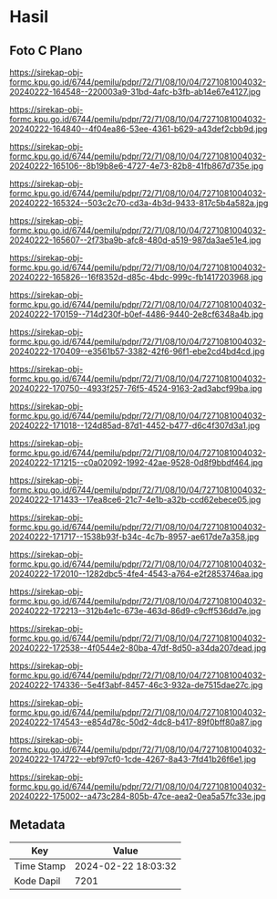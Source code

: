 # Hasil

## Foto C Plano

https://sirekap-obj-formc.kpu.go.id/6744/pemilu/pdpr/72/71/08/10/04/7271081004032-20240222-164548--220003a9-31bd-4afc-b3fb-ab14e67e4127.jpg

https://sirekap-obj-formc.kpu.go.id/6744/pemilu/pdpr/72/71/08/10/04/7271081004032-20240222-164840--4f04ea86-53ee-4361-b629-a43def2cbb9d.jpg

https://sirekap-obj-formc.kpu.go.id/6744/pemilu/pdpr/72/71/08/10/04/7271081004032-20240222-165106--8b19b8e6-4727-4e73-82b8-41fb867d735e.jpg

https://sirekap-obj-formc.kpu.go.id/6744/pemilu/pdpr/72/71/08/10/04/7271081004032-20240222-165324--503c2c70-cd3a-4b3d-9433-817c5b4a582a.jpg

https://sirekap-obj-formc.kpu.go.id/6744/pemilu/pdpr/72/71/08/10/04/7271081004032-20240222-165607--2f73ba9b-afc8-480d-a519-987da3ae51e4.jpg

https://sirekap-obj-formc.kpu.go.id/6744/pemilu/pdpr/72/71/08/10/04/7271081004032-20240222-165826--16f8352d-d85c-4bdc-999c-fb1417203968.jpg

https://sirekap-obj-formc.kpu.go.id/6744/pemilu/pdpr/72/71/08/10/04/7271081004032-20240222-170159--714d230f-b0ef-4486-9440-2e8cf6348a4b.jpg

https://sirekap-obj-formc.kpu.go.id/6744/pemilu/pdpr/72/71/08/10/04/7271081004032-20240222-170409--e3561b57-3382-42f6-96f1-ebe2cd4bd4cd.jpg

https://sirekap-obj-formc.kpu.go.id/6744/pemilu/pdpr/72/71/08/10/04/7271081004032-20240222-170750--4933f257-76f5-4524-9163-2ad3abcf99ba.jpg

https://sirekap-obj-formc.kpu.go.id/6744/pemilu/pdpr/72/71/08/10/04/7271081004032-20240222-171018--124d85ad-87d1-4452-b477-d6c4f307d3a1.jpg

https://sirekap-obj-formc.kpu.go.id/6744/pemilu/pdpr/72/71/08/10/04/7271081004032-20240222-171215--c0a02092-1992-42ae-9528-0d8f9bbdf464.jpg

https://sirekap-obj-formc.kpu.go.id/6744/pemilu/pdpr/72/71/08/10/04/7271081004032-20240222-171433--17ea8ce6-21c7-4e1b-a32b-ccd62ebece05.jpg

https://sirekap-obj-formc.kpu.go.id/6744/pemilu/pdpr/72/71/08/10/04/7271081004032-20240222-171717--1538b93f-b34c-4c7b-8957-ae617de7a358.jpg

https://sirekap-obj-formc.kpu.go.id/6744/pemilu/pdpr/72/71/08/10/04/7271081004032-20240222-172010--1282dbc5-4fe4-4543-a764-e2f2853746aa.jpg

https://sirekap-obj-formc.kpu.go.id/6744/pemilu/pdpr/72/71/08/10/04/7271081004032-20240222-172213--312b4e1c-673e-463d-86d9-c9cff536dd7e.jpg

https://sirekap-obj-formc.kpu.go.id/6744/pemilu/pdpr/72/71/08/10/04/7271081004032-20240222-172538--4f0544e2-80ba-47df-8d50-a34da207dead.jpg

https://sirekap-obj-formc.kpu.go.id/6744/pemilu/pdpr/72/71/08/10/04/7271081004032-20240222-174336--5e4f3abf-8457-46c3-932a-de7515dae27c.jpg

https://sirekap-obj-formc.kpu.go.id/6744/pemilu/pdpr/72/71/08/10/04/7271081004032-20240222-174543--e854d78c-50d2-4dc8-b417-89f0bff80a87.jpg

https://sirekap-obj-formc.kpu.go.id/6744/pemilu/pdpr/72/71/08/10/04/7271081004032-20240222-174722--ebf97cf0-1cde-4267-8a43-7fd41b26f6e1.jpg

https://sirekap-obj-formc.kpu.go.id/6744/pemilu/pdpr/72/71/08/10/04/7271081004032-20240222-175002--a473c284-805b-47ce-aea2-0ea5a57fc33e.jpg


## Metadata

| Key        | Value               |
| ---------- | ------------------- |
| Time Stamp | 2024-02-22 18:03:32 |
| Kode Dapil | 7201                |



